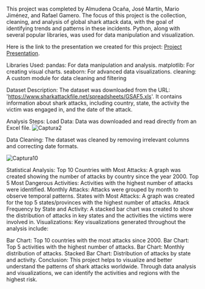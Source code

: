 This project was completed by Almudena Ocaña, José Martín, Mario Jiménez, and Rafael Gamero. The focus of this project is the collection, cleaning, and analysis of global shark attack data, with the goal of identifying trends and patterns in these incidents. Python, along with several popular libraries, was used for data manipulation and visualization.

Here is the link to the presentation we created for this project: [Project Presentation](https://www.canva.com/design/DAGP5pNSUQA/3x50Dx_h9nqfgPP_SlYHxg/edit).

Libraries Used:
pandas: For data manipulation and analysis.
matplotlib: For creating visual charts.
seaborn: For advanced data visualizations.
cleaning: A custom module for data cleaning and filtering

Dataset Description:
The dataset was downloaded from the URL: 'https://www.sharkattackfile.net/spreadsheets/GSAF5.xls'. It contains information about shark attacks, including country, state, the activity the victim was engaged in, and the date of the attack.

Analysis Steps:
Load Data: Data was downloaded and read directly from an Excel file.
![Captura2](https://github.com/user-attachments/assets/b98968fc-7955-4978-bba1-e588716eedf5)


Data Cleaning: The dataset was cleaned by removing irrelevant columns and correcting date formats.

![Captura10](https://github.com/user-attachments/assets/7c7601a2-3012-4151-a266-fa1ff8568427)

Statistical Analysis:
Top 10 Countries with Most Attacks: A graph was created showing the number of attacks by country since the year 2000.
Top 5 Most Dangerous Activities: Activities with the highest number of attacks were identified.
Monthly Attacks: Attacks were grouped by month to observe temporal patterns.
States with Most Attacks: A graph was created for the top 5 states/provinces with the highest number of attacks.
Attack Frequency by State and Activity: A stacked bar chart was created to show the distribution of attacks in key states and the activities the victims were involved in.
Visualizations:
Key visualizations generated throughout the analysis include:

Bar Chart: Top 10 countries with the most attacks since 2000.
Bar Chart: Top 5 activities with the highest number of attacks.
Bar Chart: Monthly distribution of attacks.
Stacked Bar Chart: Distribution of attacks by state and activity.
Conclusion:
This project helps to visualize and better understand the patterns of shark attacks worldwide. Through data analysis and visualizations, we can identify the activities and regions with the highest risk.

